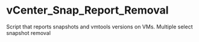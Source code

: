 # vCenter_Snap_Report_Removal
Script that reports snapshots and vmtools versions on VMs. Multiple select snapshot removal
